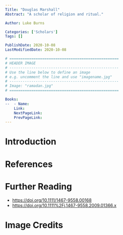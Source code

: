 ```yaml
---
Title: "Douglas Marshall"
Abstract: "A scholar of religion and ritual."

Author: Luke Burns

Categories: ['Scholars']
Tags: []

PublishDate: 2020-10-08
LastModifiedDate: 2020-10-08

# ==================================================
# HEADER IMAGE
# --------------------------------------------------
# Use the line below to define an image
# e.g. uncomment the line and use "imagename.jpg"
# --------------------------------------------------
# Image: "ramadan.jpg"
# ==================================================

Books:
--  - Name: 
    Link: 
    NextPageLink:
    PrevPageLink:
---
```

# Introduction

# References

# Further Reading
* https://doi.org/10.1111/1467-9558.00168
* https://doi.org/10.1111%2Fj.1467-9558.2009.01366.x

# Image Credits

